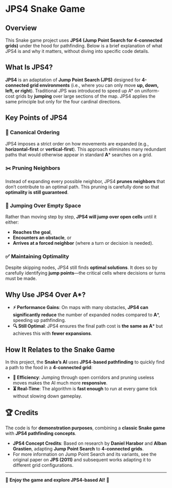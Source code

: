 # JPS4 Snake Game

## Overview

This Snake game project uses **JPS4 (Jump Point Search for 4-connected grids)** under the hood for pathfinding. Below is a brief explanation of what JPS4 is and why it matters, without diving into specific code details.

## What Is JPS4?

**JPS4** is an adaptation of **Jump Point Search (JPS)** designed for **4-connected grid environments** (i.e., where you can only move **up, down, left, or right**). Traditional JPS was introduced to speed up A* on uniform-cost grids by **jumping** over large sections of the map. JPS4 applies the same principle but only for the four cardinal directions.

## Key Points of JPS4

### 📌 Canonical Ordering
JPS4 imposes a strict order on how movements are expanded (e.g., **horizontal-first** or **vertical-first**). This approach eliminates many redundant paths that would otherwise appear in standard **A*** searches on a grid.

### ✂️ Pruning Neighbors
Instead of expanding every possible neighbor, JPS4 **prunes neighbors** that don’t contribute to an optimal path. This pruning is carefully done so that **optimality is still guaranteed**.

### 🚀 Jumping Over Empty Space
Rather than moving step by step, **JPS4 will jump over open cells** until it either:
- **Reaches the goal**,
- **Encounters an obstacle**, or
- **Arrives at a forced neighbor** (where a turn or decision is needed).

### ✅ Maintaining Optimality
Despite skipping nodes, JPS4 still finds **optimal solutions**. It does so by carefully identifying **jump points**—the critical cells where decisions or turns must be made.

## Why Use JPS4 Over A*?

- **⚡ Performance Gains**: On maps with many obstacles, **JPS4 can significantly reduce** the number of expanded nodes compared to **A***, speeding up pathfinding.
- **🔍 Still Optimal**: JPS4 ensures the final path cost is **the same as A*** but achieves this with **fewer expansions**.

## How It Relates to the Snake Game

In this project, the **Snake’s AI** uses **JPS4-based pathfinding** to quickly find a path to the food in a **4-connected grid**:

- **🧠 Efficiency**: Jumping through open corridors and pruning useless moves makes the AI much more **responsive**.
- **⏳ Real-Time**: The algorithm is **fast enough** to run at every game tick without slowing down gameplay.

## 🏆 Credits

The code is for **demonstration purposes**, combining a **classic Snake game** with **JPS4 pathfinding concepts**.

- **JPS4 Concept Credits**: Based on research by **Daniel Harabor** and **Alban Grastien**, adapting **Jump Point Search** to **4-connected grids**.
- For more information on Jump Point Search and its variants, see the original paper on **JPS (2011)** and subsequent works adapting it to different grid configurations.

---
🚀 **Enjoy the game and explore JPS4-based AI!** 🐍
